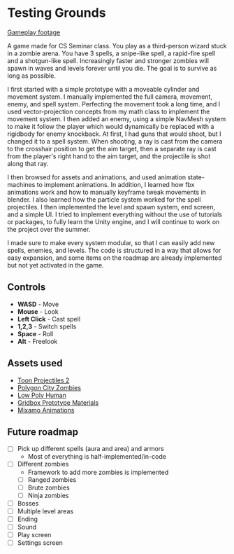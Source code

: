 # Testing Grounds

[Gameplay footage](https://drive.google.com/file/d/1hKGrh_CQG6XxHdIXn6ju7mAZ7FJaHhGo/view?usp=sharing)

A game made for CS Seminar class. You play as a third-person wizard stuck in a zombie arena. You have 3 spells, a snipe-like spell, a rapid-fire spell and a shotgun-like spell. Increasingly faster and stronger zombies will spawn in waves and levels forever until you die. The goal is to survive as long as possible.

I first started with a simple prototype with a moveable cylinder and movement system. I manually implemented the full camera, movement, enemy, and spell system. Perfecting the movement took a long time, and I used vector-projection concepts from my math class to implement the movement system. I then added an enemy, using a simple NavMesh system to make it follow the player which would dynamically be replaced with a rigidbody for enemy knockback. At first, I had guns that would shoot, but I changed it to a spell system. When shooting, a ray is cast from the camera to the crosshair position to get the aim target, then a separate ray is cast from the player's right hand to the aim target, and the projectile is shot along that ray.

I then browsed for assets and animations, and used animation state-machines to implement animations. In addition, I learned how fbx animations work and how to manually keyframe tweak movements in blender. I also learned how the particle system worked for the spell projectiles. I then implemented the level and spawn system, end screen, and a simple UI. I tried to implement everything without the use of tutorials or packages, to fully learn the Unity engine, and I will continue to work on the project over the summer.

I made sure to make every system modular, so that I can easily add new spells, enemies, and levels. The code is structured in a way that allows for easy expansion, and some items on the roadmap are already implemented but not yet activated in the game.

## Controls

- **WASD** - Move
- **Mouse** - Look
- **Left Click** - Cast spell
- **1,2,3** - Switch spells
- **Space** - Roll
- **Alt** - Freelook

## Assets used

- [Toon Projectiles 2](https://assetstore.unity.com/packages/vfx/particles/spells/toon-projectiles-2-184946)
- [Polygon City Zombies](https://assetstore.unity.com/packages/3d/characters/humanoids/fantasy/polygon-city-zombies-low-poly-3d-art-by-synty-131930)
- [Low Poly Human](https://assetstore.unity.com/packages/3d/characters/humanoids/fantasy/free-low-poly-human-rpg-character-219979)
- [Gridbox Prototype Materials](https://assetstore.unity.com/packages/2d/textures-materials/gridbox-prototype-materials-129127)
- [Mixamo Animations](https://www.mixamo.com/)

## Future roadmap

- [ ] Pick up different spells (aura and area) and armors
  - Most of everything is half-implemented/in-code
- [ ] Different zombies
  - Framework to add more zombies is implemented
  - [ ] Ranged zombies
  - [ ] Brute zombies
  - [ ] Ninja zombies
- [ ] Bosses
- [ ] Multiple level areas
- [ ] Ending
- [ ] Sound
- [ ] Play screen
- [ ] Settings screen
